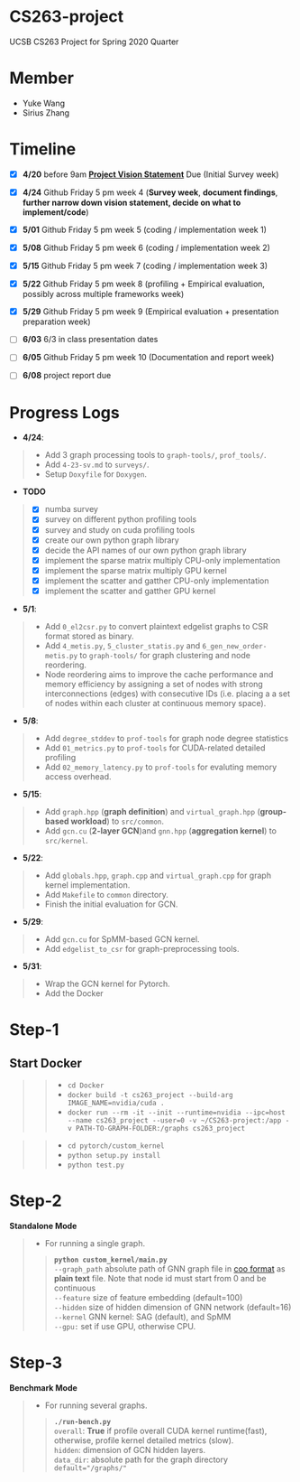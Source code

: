 # CS263-project
UCSB CS263 Project for Spring 2020 Quarter

# Member
* Yuke Wang
* Sirius Zhang

# Timeline 
- [x] **4/20** before 9am **[Project Vision Statement](https://docs.google.com/document/d/18AirkZSKz2w8TKl34t-w3aCTzGhYfbj87K1c0o_LhVQ/edit?usp=sharing)** Due (Initial Survey week)
- [x] **4/24** Github Friday 5 pm week 4 (**Survey week**, **document findings**, **further narrow down vision statement, decide on what to implement/code**)
- [x] **5/01**  Github Friday 5 pm week 5 (coding / implementation week 1)
- [x] **5/08**  Github Friday 5 pm week 6 (coding / implementation week 2)
- [x] **5/15** Github Friday 5 pm week 7 (coding / implementation week 3)
- [x] **5/22** Github Friday 5 pm week 8 (profiling + Empirical evaluation, possibly across multiple frameworks week)
- [x] **5/29** Github Friday 5 pm week 9 (Empirical evaluation + presentation preparation week)
- [ ] **6/03**  6/3 in class presentation dates
- [ ] **6/05**  Github Friday 5 pm week 10 (Documentation and report week)
- [ ] **6/08**  project report due


# Progress Logs
* **4/24**: 
> + Add 3 graph processing tools to `graph-tools/`, `prof_tools/`. 
> + Add `4-23-sv.md` to `surveys/`. 
> + Setup `Doxyfile` for `Doxygen`.

* **TODO**
> - [x] numba survey
> - [x] survey on different python profiling tools
> - [x] survey and study on cuda profiling tools
> - [x] create our own python graph library
> - [x] decide the API names of our own python graph library
> - [x] implement the sparse matrix multiply CPU-only implementation
> - [x] implement the sparse matrix multiply GPU kernel
> - [x] implement the scatter and gatther CPU-only implementation
> - [x] implement the scatter and gatther GPU kernel

* **5/1**:
> + Add `0_el2csr.py` to convert plaintext edgelist graphs to CSR format stored as binary.
> + Add `4_metis.py`, `5_cluster_statis.py` and `6_gen_new_order-metis.py` to `graph-tools/` for graph clustering and node reordering. 
> + Node reordering aims to improve the cache performance and memory efficiency by assigning a set of nodes with strong interconnections (edges) with consecutive IDs (i.e. placing a a set of nodes within each cluster at continuous memory space).  

* **5/8**:
> + Add `degree_stddev` to `prof-tools` for graph node degree statistics
> + Add `01_metrics.py` to `prof-tools` for CUDA-related detailed profiling
> + Add `02_memory_latency.py` to `prof-tools` for evaluting memory access overhead.

* **5/15**:
> + Add `graph.hpp` (**graph definition**) and `virtual_graph.hpp` (**group-based workload**) to `src/common`.
> + Add `gcn.cu` (**2-layer GCN**)and `gnn.hpp` (**aggregation kernel**) to `src/kernel`. 

* **5/22**:
> + Add `globals.hpp`, `graph.cpp` and `virtual_graph.cpp` for graph kernel implementation.
> + Add `Makefile` to `common` directory.
> + Finish the initial evaluation for GCN.

* **5/29**:
> + Add `gcn.cu` for SpMM-based GCN kernel.
> + Add `edgelist_to_csr` for graph-preprocessing tools.

* **5/31**:
> + Wrap the GCN kernel for Pytorch.
> + Add the Docker

# Step-1
## Start Docker
>> + ```cd Docker``` <br>
>>+ ```docker build -t cs263_project --build-arg IMAGE_NAME=nvidia/cuda . ```  <br>
>> + ```docker run --rm -it --init --runtime=nvidia --ipc=host --name cs263_project --user=0 -v ~/CS263-project:/app -v PATH-TO-GRAPH-FOLDER:/graphs cs263_project``` <br>
 
<!-- >> + ```docker run --rm -it --init --runtime=nvidia --ipc=host --name cs263_project --user=0 -v ~/cs263-sirius:/app -v ~/.graphs/orig:/graphs cs263_project``` <br> -->
>> + ```cd pytorch/custom_kernel``` <br>
>> + ```python setup.py install``` <br>
>> + ```python test.py``` <br>

# Step-2
**Standalone Mode** 
> * For running a single graph.
>> **```python custom_kernel/main.py```** <br>
>> ```--graph_path``` absolute path of GNN graph file in [coo format](https://scipy-lectures.org/advanced/scipy_sparse/coo_matrix.html) as **plain text** file. Note that node id must start from 0 and be continuous<br>
>> ```--feature``` size of feature embedding (default=100)<br>
>> ```--hidden``` size of hidden dimension of GNN network (default=16) <br>
>> ```--kernel``` GNN kernel: SAG (default), and SpMM <br>
>> ```--gpu:``` set if use GPU, otherwise CPU.

# Step-3
**Benchmark Mode**
> * For running several graphs.
>>  **```./run-bench.py```** <br>
>>  ```overall```: **True** if profile overall CUDA kernel runtime(fast), otherwise, profile kernel detailed metrics (slow). <br>
>> ```hidden```: dimension of GCN hidden layers.<br>
>> ```data_dir```: absolute path for the graph directory ```default="/graphs/"```
